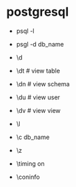 # postgresql

- psql -l
- psgl -d db_name

- \d
- \dt # view table
- \dn # view schema
- \du # view user
- \dv # view view
- \l
- \c db_name
- \z
- \timing on
- \coninfo
